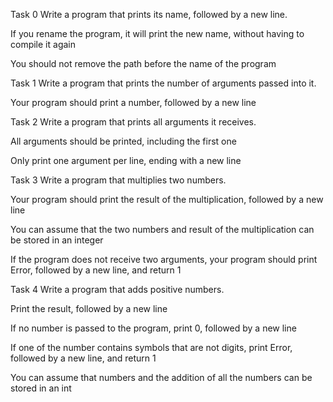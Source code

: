 


Task 0
Write a program that prints its name, followed by a new line.

If you rename the program, it will print the new name, without having to compile it again

You should not remove the path before the name of the program

Task 1
Write a program that prints the number of arguments passed into it.

Your program should print a number, followed by a new line

Task 2
Write a program that prints all arguments it receives.

All arguments should be printed, including the first one

Only print one argument per line, ending with a new line

Task 3
Write a program that multiplies two numbers.

Your program should print the result of the multiplication, followed by a new line

You can assume that the two numbers and result of the multiplication can be stored in an integer

If the program does not receive two arguments, your program should print Error, followed by a new line, and return 1

Task 4
Write a program that adds positive numbers.

Print the result, followed by a new line

If no number is passed to the program, print 0, followed by a new line

If one of the number contains symbols that are not digits, print Error, followed by a new line, and return 1

You can assume that numbers and the addition of all the numbers can be stored in an int

